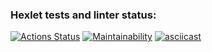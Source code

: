 ### Hexlet tests and linter status:
[![Actions Status](https://github.com/vikktorio/frontend-project-44/workflows/hexlet-check/badge.svg)](https://github.com/vikktorio/frontend-project-44/actions)
[![Maintainability](https://api.codeclimate.com/v1/badges/ce2dfbb25cfcf38896ca/maintainability)](https://codeclimate.com/github/vikktorio/frontend-project-44/maintainability)
[![asciicast](https://asciinema.org/a/ronyzr7JxW7VIRZGorPvSdDlZ.svg)](https://asciinema.org/a/ronyzr7JxW7VIRZGorPvSdDlZ)